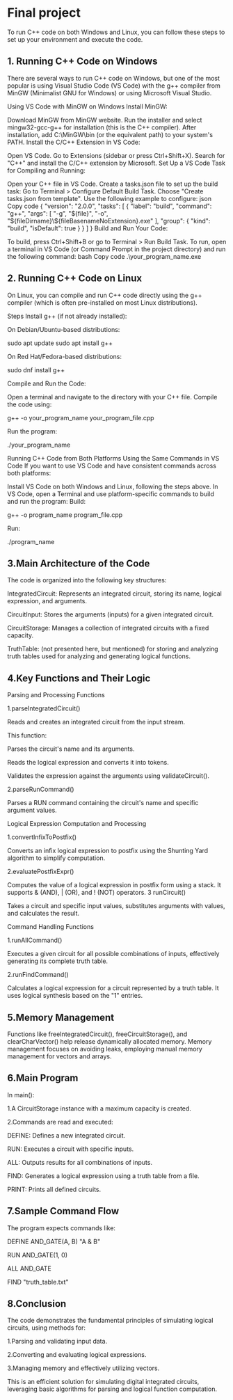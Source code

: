 
# Final project

To run C++ code on both Windows and Linux, you can follow these steps to set up your environment and execute the code.

## 1. Running C++ Code on Windows
There are several ways to run C++ code on Windows, but one of the most popular is using Visual Studio Code (VS Code) with the g++ compiler from MinGW (Minimalist GNU for Windows) or using Microsoft Visual Studio.

Using VS Code with MinGW on Windows
Install MinGW:

Download MinGW from MinGW website.
Run the installer and select mingw32-gcc-g++ for installation (this is the C++ compiler).
After installation, add C:\MinGW\bin (or the equivalent path) to your system's PATH.
Install the C/C++ Extension in VS Code:

Open VS Code.
Go to Extensions (sidebar or press Ctrl+Shift+X).
Search for "C++" and install the C/C++ extension by Microsoft.
Set Up a VS Code Task for Compiling and Running:

Open your C++ file in VS Code.
Create a tasks.json file to set up the build task:
Go to Terminal > Configure Default Build Task.
Choose "Create tasks.json from template".
Use the following example to configure:
json
Copy code
{
    "version": "2.0.0",
    "tasks": [
        {
            "label": "build",
            "command": "g++",
            "args": [
                "-g",
                "${file}",
                "-o",
                "${fileDirname}\\${fileBasenameNoExtension}.exe"
            ],
            "group": {
                "kind": "build",
                "isDefault": true
            }
        }
    ]
}
Build and Run Your Code:

To build, press Ctrl+Shift+B or go to Terminal > Run Build Task.
To run, open a terminal in VS Code (or Command Prompt in the project directory) and run the following command:
bash
Copy code
.\your_program_name.exe

## 2. Running C++ Code on Linux
On Linux, you can compile and run C++ code directly using the g++ compiler (which is often pre-installed on most Linux distributions).

Steps
Install g++ (if not already installed):

On Debian/Ubuntu-based distributions:

sudo apt update
sudo apt install g++

On Red Hat/Fedora-based distributions:

sudo dnf install g++

Compile and Run the Code:

Open a terminal and navigate to the directory with your C++ file.
Compile the code using:

g++ -o your_program_name your_program_file.cpp

Run the program:

./your_program_name

Running C++ Code from Both Platforms Using the Same Commands in VS Code
If you want to use VS Code and have consistent commands across both platforms:

Install VS Code on both Windows and Linux, following the steps above.
In VS Code, open a Terminal and use platform-specific commands to build and run the program:
Build:

g++ -o program_name program_file.cpp

Run:

./program_name

## 3.Main Architecture of the Code

The code is organized into the following key structures:

IntegratedCircuit: Represents an integrated circuit, storing its name, logical expression, and arguments.

CircuitInput: Stores the arguments (inputs) for a given integrated circuit.

CircuitStorage: Manages a collection of integrated circuits with a fixed capacity.

TruthTable: (not presented here, but mentioned) for storing and analyzing truth tables used for analyzing and generating logical functions.

## 4.Key Functions and Their Logic

Parsing and Processing Functions

1.parseIntegratedCircuit()

Reads and creates an integrated circuit from the input stream.

This function:

Parses the circuit's name and its arguments.

Reads the logical expression and converts it into tokens.

Validates the expression against the arguments using validateCircuit().

2.parseRunCommand()

Parses a RUN command containing the circuit's name and specific argument values.

Logical Expression Computation and Processing

1.convertInfixToPostfix()

Converts an infix logical expression to postfix using the Shunting Yard algorithm to simplify computation.

2.evaluatePostfixExpr()

Computes the value of a logical expression in postfix form using a stack. It supports & (AND), | (OR), and ! (NOT) operators.
3
runCircuit()

Takes a circuit and specific input values, substitutes arguments with values, and calculates the result.

Command Handling Functions

1.runAllCommand()

Executes a given circuit for all possible combinations of inputs, effectively generating its complete truth table.

2.runFindCommand()

Calculates a logical expression for a circuit represented by a truth table. It uses logical synthesis based on the "1" entries.

## 5.Memory Management
Functions like freeIntegratedCircuit(), freeCircuitStorage(), and clearCharVector() help release dynamically allocated memory. Memory management focuses on avoiding leaks, employing manual memory management for vectors and arrays.

## 6.Main Program
In main():

1.A CircuitStorage instance with a maximum capacity is created.

2.Commands are read and executed:

DEFINE: Defines a new integrated circuit.

RUN: Executes a circuit with specific inputs.

ALL: Outputs results for all combinations of inputs.

FIND: Generates a logical expression using a truth table from a file.

PRINT: Prints all defined circuits.

## 7.Sample Command Flow
The program expects commands like:

DEFINE AND_GATE(A, B) "A & B"

RUN AND_GATE(1, 0)

ALL AND_GATE

FIND "truth_table.txt"

## 8.Conclusion

The code demonstrates the fundamental principles of simulating logical circuits, using methods for:

1.Parsing and validating input data.

2.Converting and evaluating logical expressions.

3.Managing memory and effectively utilizing vectors.

This is an efficient solution for simulating digital integrated circuits, leveraging basic algorithms for parsing and logical function computation.





